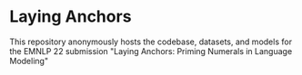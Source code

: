 # Laying Anchors
This repository anonymously hosts the codebase, datasets, and models for the EMNLP 22 submission "Laying Anchors: Priming Numerals in Language Modeling" 
